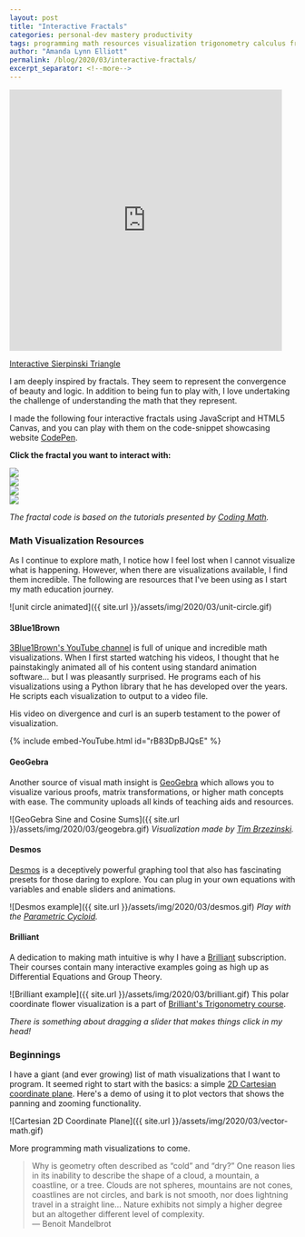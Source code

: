 ```yaml
---
layout: post
title: "Interactive Fractals"
categories: personal-dev mastery productivity
tags: programming math resources visualization trigonometry calculus fractal
author: "Amanda Lynn Elliott"
permalink: /blog/2020/03/interactive-fractals/
excerpt_separator: <!--more-->
---
```


<iframe src="https://giphy.com/embed/TGvKKL2jPwG7jC5m5Z" width="480" height="460" frameBorder="0" class="giphy-embed" allowFullScreen></iframe><p><a href="https://codepen.io/amandalynnelliott/pen/YzPeMGP">Interactive Sierpinski Triangle</a></p>

I am deeply inspired by fractals. They seem to represent the convergence of beauty and logic. In addition to being fun to play with, I love undertaking the challenge of understanding the math that they represent.

I made the following four interactive fractals using JavaScript and HTML5 Canvas, and you can play with them on the code-snippet showcasing website [CodePen](https://codepen.io/amandalynnelliott).

**Click the fractal you want to interact with:**

<div class="grid-container">
<div class="grid-item item-1">
    <a href="https://codepen.io/amandalynnelliott/pen/YzPeMGP">
        <img class="no-popup" src="{{site.url}}/assets/img/2020/03/fractals/1.png" />
    </a>
</div>
<div class="grid-item item-2">
    <a href="https://codepen.io/amandalynnelliott/pen/rNaJbyq">
        <img class="no-popup" src="{{site.url}}/assets/img/2020/03/fractals/2.png" />
    </a>
</div>
<div class="grid-item item-3">
    <a href="https://codepen.io/amandalynnelliott/pen/GRgQLMj">
        <img class="no-popup" src="{{site.url}}/assets/img/2020/03/fractals/3.png" />
    </a>
</div>  
<div class="grid-item item-4">
    <a href="https://codepen.io/amandalynnelliott/pen/YzPeMvq">
        <img class="no-popup" src="{{site.url}}/assets/img/2020/03/fractals/4.png" />
    </a>
</div>
</div>

*The fractal code is based on the tutorials presented by [Coding Math](https://www.youtube.com/watch?v=bIfNwgUVjV8&list=PL7wAPgl1JVvWZPcT0fEfSv5EhLbfWFfVC).*


### Math Visualization Resources

As I continue to explore math, I notice how I feel lost when I cannot visualize what is happening. However, when there are visualizations available, I find them incredible. The following are resources that I've been using as I start my math education journey.

![unit circle animated]({{ site.url }}/assets/img/2020/03/unit-circle.gif)
<!--more-->
#### 3Blue1Brown

[3Blue1Brown's YouTube channel](https://www.youtube.com/channel/UCYO_jab_esuFRV4b17AJtAw) is full of unique and incredible math visualizations. When I first started watching his videos, I thought that he painstakingly animated all of his content using standard animation software... but I was pleasantly surprised. He programs each of his visualizations using a Python library that he has developed over the years. He scripts each visualization to output to a video file.

His video on divergence and curl is an superb testament to the power of visualization.

{% include embed-YouTube.html id="rB83DpBJQsE" %}

#### GeoGebra

Another source of visual math insight is [GeoGebra](https://www.geogebra.org/u/amandalynnelliott#favorites) which allows you to visualize various proofs, matrix transformations, or higher math concepts with ease. The community uploads all kinds of teaching aids and resources.

![GeoGebra Sine and Cosine Sums]({{ site.url }}/assets/img/2020/03/geogebra.gif)
*Visualization made by [Tim Brzezinski](https://www.geogebra.org/m/gNVjYaPy).*

#### Desmos

[Desmos](https://www.desmos.com/calculator/eg5he4xpg9) is a deceptively powerful graphing tool that also has fascinating presets for those daring to explore. You can plug in your own equations with variables and enable sliders and animations.

![Desmos example]({{ site.url }}/assets/img/2020/03/desmos.gif)
*Play with the [Parametric Cycloid](https://www.desmos.com/calculator/eg5he4xpg9).*

#### Brilliant

A dedication to making math intuitive is why I have a [Brilliant](https://brilliant.org/courses/) subscription. Their courses contain many interactive examples going as high up as Differential Equations and Group Theory.

![Brilliant example]({{ site.url }}/assets/img/2020/03/brilliant.gif)
This polar coordinate flower visualization is a part of [Brilliant's Trigonometry course](https://brilliant.org/courses/trigonometry/).

*There is something about dragging a slider that makes things click in my head!*


### Beginnings

I have a giant (and ever growing) list of math visualizations that I want to program. It seemed right to start with the basics: a simple [2D Cartesian coordinate plane](https://codepen.io/amandalynnelliott/pen/rNaJbPg). Here's a demo of using it to plot vectors that shows the panning and zooming functionality.

![Cartesian 2D Coordinate Plane]({{ site.url }}/assets/img/2020/03/vector-math.gif)

More programming math visualizations to come.

<blockquote>Why is geometry often described as “cold” and “dry?” One reason lies in its inability to describe the shape of a cloud, a mountain, a coastline, or a tree. Clouds are not spheres, mountains are not cones, coastlines are not circles, and bark is not smooth, nor does lightning travel in a straight line… Nature exhibits not simply a higher degree but an altogether different level of complexity.<footer>— Benoit Mandelbrot</footer></blockquote>
